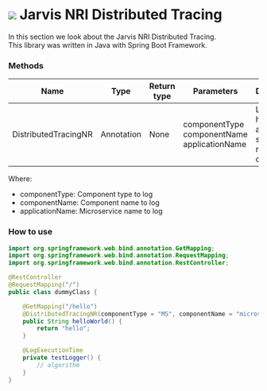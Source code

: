 # ![](https://cdn.interbank.pe/halcon-renovacion-v2-theme/images/favicon.ico) Jarvis NRI Distributed Tracing

In this section we look about the Jarvis NRI Distributed Tracing. <br />
This library was written in Java with Spring Boot Framework.

### Methods

|Name|Type|Return type|Parameters|Description|
|------------|-----|--------------|----|--------------------------------|
|DistributedTracingNR|Annotation|None|componentType <br /> componentName <br /> applicationName|Log the headers and params sent in request operation|

Where:

* componentType: Component type to log
* componentName: Component name to log
* applicationName: Microservice name to log

### How to use

```java
import org.springframework.web.bind.annotation.GetMapping;
import org.springframework.web.bind.annotation.RequestMapping;
import org.springframework.web.bind.annotation.RestController;

@RestController
@RequestMapping("/")
public class dummyClass {

    @GetMapping("/hello")
    @DistributedTracingNR(componentType = "MS", componentName = "microservice-credit-card-detail-movements", applicationName = "credit-card-detail-movements-ms")
    public String helloWorld() {
        return "hello";
    }

    @LogExecutionTime
    private testLogger() {
        // algorithm
    }
}
```
